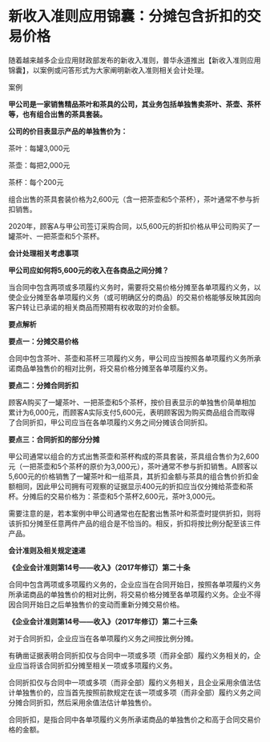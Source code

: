 # 新收入准则应用锦囊：分摊包含折扣的交易价格

随着越来越多企业应用财政部发布的新收入准则，普华永道推出【新收入准则应用锦囊】，以案例或问答形式为大家阐明新收入准则相关会计处理。

案例

**甲公司是一家销售精品茶叶和茶具的公司，其业务包括单独售卖茶叶、茶壶、茶杯等，也有组合出售的茶具套装。**

**公司的价目表显示产品的单独售价为：**

茶叶：每罐3,000元

茶壶：每把2,000元

茶杯：每个200元

组合出售的茶具套装价格为2,600元（含一把茶壶和5个茶杯），茶叶通常不参与折扣销售。

2020年，顾客A与甲公司签订采购合同，以5,600元的折扣价格从甲公司购买了一罐茶叶、一把茶壶和5个茶杯。

**会计处理相关考虑事项**
  
**甲公司应如何将5,600元的收入在各商品之间分摊？**

当合同中包含两项或多项履约义务时，需要将交易价格分摊至各单项履约义务，以使企业分摊至各单项履约义务（或可明确区分的商品）的交易价格能够反映其因向客户转让已承诺的相关商品而预期有权收取的对价金额。

**要点解析**

**要点一：分摊交易价格**

合同中包含茶叶、茶壶和茶杯三项履约义务，甲公司应当按照各单项履约义务所承诺商品单独售价的相对比例，将交易价格分摊至各单项履约义务。

**要点二：分摊合同折扣**

顾客A购买了一罐茶叶、一把茶壶和5个茶杯，按价目表显示的单独售价简单相加累计为6,000元，而顾客A实际支付5,600元，表明顾客因为购买商品组合而取得了合同折扣，甲公司应当在各单项履约义务之间分摊该合同折扣。

**要点三：合同折扣的部分分摊**

甲公司通常以组合的方式出售茶壶和茶杯构成的茶具套装，茶具组合售价为2,600元（一把茶壶和5个茶杯的原价为3,000元），茶叶通常不参与折扣销售。A顾客以5,600元的价格销售了一罐茶叶和一组茶具，其折扣金额与茶具的组合售价折扣金额相同，因此甲公司拥有可观察的证据显示400元的折扣应当仅分摊给茶壶和茶杯。分摊后的交易价格为：茶壶和5个茶杯2,600元，茶叶3,000元。  

需要注意的是，若本案例中甲公司通常也在配套出售茶叶和茶壶时提供折扣，则将该折扣分摊至任意两件产品的组合是不恰当的。相反，折扣将按比例分配至该三件产品。

**会计准则及相关规定速递**

**《企业会计准则第14号——收入》（2017年修订）第二十条**

合同中包含两项或多项履约义务的，企业应当在合同开始日，按照各单项履约义务所承诺商品的单独售价的相对比例，将交易价格分摊至各单项履约义务。企业不得因合同开始日之后单独售价的变动而重新分摊交易价格。

**《企业会计准则第14号——收入》（2017年修订）第二十三条**

对于合同折扣，企业应当在各单项履约义务之间按比例分摊。

有确凿证据表明合同折扣仅与合同中一项或多项（而非全部）履约义务相关的，企业应当将该合同折扣分摊至相关一项或多项履约义务。

合同折扣仅与合同中一项或多项（而非全部）履约义务相关，且企业采用余值法估计单独售价的，应当首先按照前款规定在该一项或多项（而非全部）履约义务之间分摊合同折扣，然后采用余值法估计单独售价。

合同折扣，是指合同中各单项履约义务所承诺商品的单独售价之和高于合同交易价格的金额。